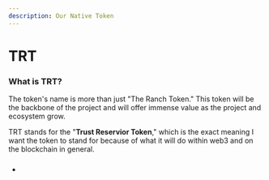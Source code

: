 ```yaml
---
description: Our Native Token
---
```


# TRT

### What is TRT?

The token's name is more than just "The Ranch Token." This token will be the backbone of the project and will offer immense value as the project and ecosystem grow.&#x20;

TRT stands for the "**Trust Reservior Token**," which is the exact meaning I want the token to stand for because of what it will do within web3 and on the blockchain in general. &#x20;























###

*
